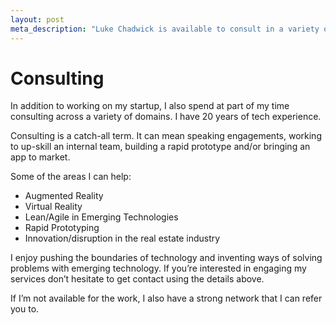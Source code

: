 ```yaml
---
layout: post
meta_description: "Luke Chadwick is available to consult in a variety of domains"
---
```


# Consulting

In addition to working on my startup, I also spend at part of my time consulting across a variety of domains. I have 20 years of tech experience.

Consulting is a catch-all term. It can mean speaking engagements, working to up-skill an internal team, building a rapid prototype and/or bringing an app to market.

Some of the areas I can help:

- Augmented Reality
- Virtual Reality
- Lean/Agile in Emerging Technologies
- Rapid Prototyping
- Innovation/disruption in the real estate industry

I enjoy pushing the boundaries of technology and inventing ways of solving problems with emerging technology. If you’re interested in engaging my services don’t hesitate to get contact using the details above.

If I’m not available for the work, I also have a strong network that I can refer you to.
